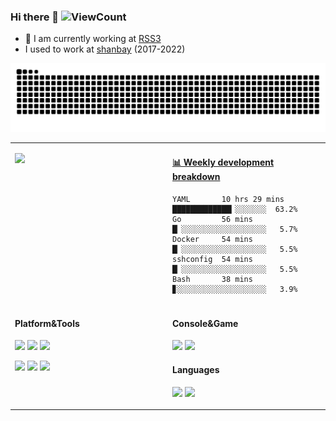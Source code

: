 ### Hi there 👋 ![ViewCount](https://views.whatilearened.today/views/github/sljeff/sljeff.svg)

- 🔭 I am currently working at [RSS3](https://rss3.io/)
- I used to work at [shanbay](https://www.shanbay.com) (2017-2022)

![github contribution grid snake animation](https://raw.githubusercontent.com/sljeff/sljeff/output/github-contribution-grid-snake.svg)

<table>
<tr>
<td valign="top" width="50%">

![](https://github-readme-stats-indol-eight.vercel.app/api?username=sljeff&theme=tokyonight&bg_color=30,e96443,904e95&title_color=fff&text_color=edacfc)

</td>
<td valign="top" width="50%">

<!-- waka-box start -->
#### <a href="https://gist.github.com/71273c536e134e0906f5d6a7f47795ca" target="_blank">📊 Weekly development breakdown</a>
```text
YAML       10 hrs 29 mins █████████████▎░░░░░░░  63.2%
Go         56 mins        █▏░░░░░░░░░░░░░░░░░░░   5.7%
Docker     54 mins        █▏░░░░░░░░░░░░░░░░░░░   5.5%
sshconfig  54 mins        █▏░░░░░░░░░░░░░░░░░░░   5.5%
Bash       38 mins        ▊░░░░░░░░░░░░░░░░░░░░   3.9%
```
<!-- waka-box end -->

</td>
</tr>

<tr>
<td valign="top" width="50%">

#### Platform&Tools

[![](https://img.shields.io/badge/macOS-Monterey-d0d1d4?style=for-the-badge&logo=Apple)](https://www.apple.com/macos/monterey/)
[![](https://img.shields.io/badge/Arch%20Linux-WSL-1793d1?style=for-the-badge&logo=ArchLinux)](https://github.com/yuk7/ArchWSL)
[![](https://img.shields.io/badge/Windows-11-2376bc?style=for-the-badge&logo=windows&logoColor=ffffff)](https://www.microsoft.com/windows/get-windows-11)

[![](https://img.shields.io/badge/-neovim-57A143?style=for-the-badge&logo=neovim&logoColor=ffffff)](https://neovim.io/)
[![](https://img.shields.io/badge/-kubernetes-326CE5?style=for-the-badge&logo=kubernetes&logoColor=ffffff)](https://kubernetes.io/)
[![](https://img.shields.io/badge/-Docker-2496ED?style=for-the-badge&logo=docker&logoColor=ffffff)](https://www.docker.com/)

</td>
<td valign="top" width="50%">

#### Console&Game

[![](https://img.shields.io/badge/-PlayStation%205-eeeeee?style=for-the-badge&logo=playstation5&logoColor=000000)](https://psnine.com/psnid/sljeff)
[![](https://img.shields.io/badge/Steam-171a21?style=for-the-badge&logo=steam&logoColor=ffffff)](https://steamcommunity.com/id/kindjeff)

#### Languages

[![](https://img.shields.io/badge/-python-3776AB?style=for-the-badge&logo=python&logoColor=ffffff)](https://www.python.org/)
[![](https://img.shields.io/badge/-go-00ADD8?style=for-the-badge&logo=go&logoColor=ffffff)](https://golang.org/)

</td>
</tr>
</table>
